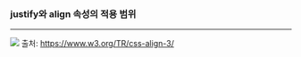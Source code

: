 <h3>justify와 align 속성의 적용 범위</h3>
<hr>

<img src="https://user-images.githubusercontent.com/110724186/224346105-40ed6ee5-65ca-4826-8452-6ee01f7b658f.png">
<span>출처: <a href="https://www.w3.org/TR/css-align-3/">https://www.w3.org/TR/css-align-3/</a></span>